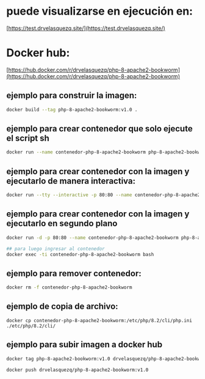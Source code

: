 # puede visualizarse en ejecución en: 
[https://test.drvelasquezq.site/](https://test.drvelasquezq.site/)

# Docker hub:
[https://hub.docker.com/r/drvelasquezq/php-8-apache2-bookworm](https://hub.docker.com/r/drvelasquezq/php-8-apache2-bookworm)

## ejemplo para construir la imagen: 
```bash
docker build --tag php-8-apache2-bookworm:v1.0 .
```

## ejemplo para crear contenedor que solo ejecute el script sh
```bash
docker run --name contenedor-php-8-apache2-bookworm php-8-apache2-bookworm:v1.0
```

## ejemplo para crear contenedor con la imagen y ejecutarlo de manera interactiva:
```bash
docker run --tty --interactive -p 80:80 --name contenedor-php-8-apache2-bookworm php-8-apache2-bookworm:v1.0 bash
```

## ejemplo para crear contenedor con la imagen y ejecutarlo en segundo plano
```bash
docker run -d -p 80:80 --name contenedor-php-8-apache2-bookworm php-8-apache2-bookworm:v1.0
```
```bash
## para luego ingresar al contenedor
docker exec -ti contenedor-php-8-apache2-bookworm bash
```

## ejemplo para remover contenedor:
```bash
docker rm -f contenedor-php-8-apache2-bookworm
```

## ejemplo de copia de archivo:
```
docker cp contenedor-php-8-apache2-bookworm:/etc/php/8.2/cli/php.ini ./etc/php/8.2/cli/
```

## ejemplo para subir imagen a docker hub
```bash
docker tag php-8-apache2-bookworm:v1.0 drvelasquezq/php-8-apache2-bookworm:v1.0
```
```
docker push drvelasquezq/php-8-apache2-bookworm:v1.0
```